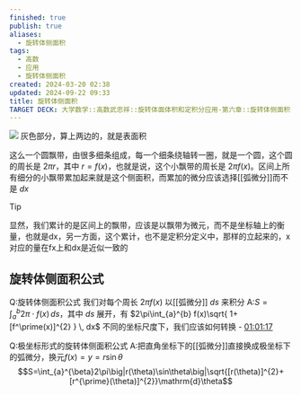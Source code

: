 ```yaml
---
finished: true
publish: true
aliases:
  - 旋转体侧面积
tags:
  - 高数
  - 应用
  - 旋转体侧面积
created: 2024-03-20 02:38
updated: 2024-09-22 09:33
title: 旋转体侧面积
TARGET DECK: 大学数学::高数武忠祥::旋转体面体积和定积分应用-第六章::旋转体侧面积
---
```


![](https://img.hwenyi.tech/202403201043847.webp)
灰色部分，算上两边的，就是表面积

这么一个圆飘带，由很多细条组成，每一个细条绕轴转一圈，就是一个圆，这个圆的周长是 $2\pi r$，其中 $r=f(x)$，也就是说，这个小飘带的周长是 $2\pi f(x)$。区间上所有细分的小飘带累加起来就是这个侧面积，而累加的微分应该选择[[弧微分]]而不是 $dx$

> [!TIP]
> 显然，我们累计的是区间上的飘带，应该是以飘带为微元，而不是坐标轴上的衡量，也就是dx，另一方面，这个累计，也不是定积分定义中，那样的立起来的，x对应的量在fx上和dx是近似一致的

## 旋转体侧面积公式

Q:旋转体侧面积公式
我们对每个周长 $2\pi f(x)$ 以[[弧微分]] $ds$ 来积分
A:$S=\int_{a}^{b} 2\pi \cdot f(x) \, ds$，其中 $ds$ 展开，有 $2\pi\int_{a}^{b} f(x)\sqrt{ 1+[f^\prime(x)]^{2} } \, dx$
不同的坐标尺度下，我们应该如何转换 - [01:01:17](https://www.youtube.com/watch?v=1khb57wJZVU&t=3677#t=1:01:17.31)

Q:极坐标形式的旋转体侧面积公式
A:把直角坐标下的[[弧微分]]直接换成极坐标下的弧微分，换元$f(x)=y=r\sin \theta$
$$S=\int_{a}^{\beta}2\pi\big|r(\theta)\sin\theta\big|\sqrt{[r(\theta)]^{2}+[r^{\prime}(\theta)]^{2}}\mathrm{d}\theta$$
